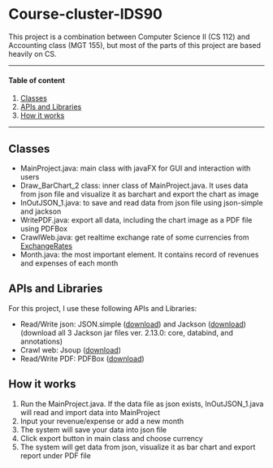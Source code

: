 # Course-cluster-IDS90
This project is a combination between Computer Science II (CS 112) and Accounting class (MGT 155), but most of the parts of this project are based heavily on CS.

---

#### Table of content

1. [Classes](#Classes)
2. [APIs and Libraries](#APIs-and-Libraries)
3. [How it works](#How-it-works)

---

## Classes

- MainProject.java: main class with javaFX for GUI and interaction with users
- Draw_BarChart_2 class: inner class of MainProject.java. It uses data from json file and visualize it as barchart and export the chart as image
- InOutJSON_1.java: to save and read data from json file using json-simple and jackson
- WritePDF.java: export all data, including the chart image as a PDF file using PDFBox
- CrawlWeb.java: get realtime exchange rate of some currencies from [ExchangeRates](https://www.exchangerates.org.uk/US-Dollar-USD-currency-table.html)
- Month.java: the most important element. It contains record of revenues and expenses of each month

## APIs and Libraries

For this project, I use these following APIs and Libraries:
- Read/Write json: JSON.simple ([download](https://search.maven.org/artifact/com.googlecode.json-simple/json-simple/1.1.1/bundle)) and Jackson ([download](https://search.maven.org/search?q=g:com.fasterxml.jackson.core)) (download all 3 Jackson jar files ver. 2.13.0: core, databind, and annotations)
- Crawl web: Jsoup ([download](https://search.maven.org/artifact/org.jsoup/jsoup/1.14.3/jar))
- Read/Write PDF: PDFBox ([download](https://search.maven.org/artifact/org.apache.pdfbox/pdfbox-app/3.0.0-alpha2/bundle))

## How it works

1. Run the MainProject.java. If the data file as json exists, InOutJSON_1.java will read and import data into MainProject
2. Input your revenue/expense or add a new month
3. The system will save your data into json file
4. Click export button in main class and choose currency
5. The system will get data from json, visualize it as bar chart and export report under PDF file 
